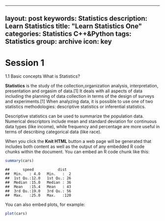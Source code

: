 
---
layout: post
keywords: Statistics
description: Learn Statistics
title: "Learn Statistics One"
categories: Statistics C++&Python
tags: Statistics
group: archive
icon: key
---


Session 1
========================================================
1.1 Basic concepts
What is Statistics?

**Statistics** is the study of the collection,organization analysis, interpretation, presentation and orgasim of data.[1] It deals with all aspects of data including the planning of data collection in terms of the design of surveys and experiments.[1] When analyzing data, it is possible to use one of two statistics methodologies: descriptive statistics or inferential statistics.

 Descriptive statistics can be used to summarize the population data. Numerical descriptors include mean and standard deviation for continuous data types (like income), while frequency and percentage are more useful in terms of describing categorical data (like race).

When you click the **Knit HTML** button a web page will be generated that includes both content as well as the output of any embedded R code chunks within the document. You can embed an R code chunk like this:


```r
summary(cars)
```

```
##      speed           dist    
##  Min.   : 4.0   Min.   :  2  
##  1st Qu.:12.0   1st Qu.: 26  
##  Median :15.0   Median : 36  
##  Mean   :15.4   Mean   : 43  
##  3rd Qu.:19.0   3rd Qu.: 56  
##  Max.   :25.0   Max.   :120
```

You can also embed plots, for example:


```r
plot(cars)
```


